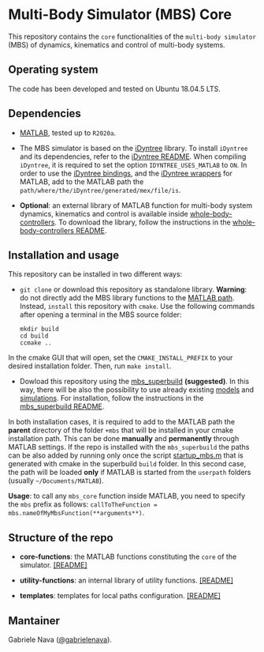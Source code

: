 # Multi-Body Simulator (MBS) Core

This repository contains the `core` functionalities of the `multi-body simulator` (MBS) of dynamics, kinematics and control of multi-body systems.

## Operating system

The code has been developed and tested on Ubuntu 18.04.5 LTS.

## Dependencies

- [MATLAB](https://it.mathworks.com/products/matlab.html), tested up to `R2020a`.

- The MBS simulator is based on the [iDyntree](https://github.com/robotology/idyntree) library. To install `iDyntree` and its dependencies, refer to the [iDyntree README](https://github.com/robotology/idyntree#installation). When compiling `iDyntree`, it is required to set the option `IDYNTREE_USES_MATLAB` to `ON`. In order to use the [iDyntree bindings](https://github.com/robotology/idyntree/tree/master/bindings/matlab), and the [iDyntree wrappers](https://github.com/robotology/idyntree/tree/master/bindings/matlab/+iDynTreeWrappers) for MATLAB, add to the MATLAB path the `path/where/the/iDyntree/generated/mex/file/is`.

- **Optional**: an external library of MATLAB function for multi-body system dynamics, kinematics and control is available inside [whole-body-controllers](https://github.com/robotology/whole-body-controllers). To download the library, follow the instructions in the [whole-body-controllers README](https://github.com/robotology/whole-body-controllers/blob/master/README.md#installation-and-usage).

## Installation and usage

This repository can be installed in two different ways:

- `git clone` or download this repository as standalone library. **Warning**: do not directly add the MBS library functions to the [MATLAB path](https://www.mathworks.com/help/matlab/matlab_env/what-is-the-matlab-search-path.html). Instead, `install` this repository with `cmake`. Use the following commands after opening a terminal in the MBS source folder:

  ```
  mkdir build
  cd build
  ccmake ..
  ```

In the cmake GUI that will open, set the `CMAKE_INSTALL_PREFIX` to your desired installation folder. Then, run `make install`.

- Dowload this repository using the [mbs_superbuild](https://github.com/gabrielenava/mbs_superbuild) **(suggested)**. In this way, there will be also the possibility to use already existing [models](https://github.com/gabrielenava/mbs_models) and [simulations](https://github.com/gabrielenava/mbs_app). For installation, follow the instructions in the [mbs_superbuild README](https://github.com/gabrielenava/mbs_superbuild/blob/master/README.md). 

In both installation cases, it is required to add to the MATLAB path the **parent** directory of the folder `+mbs` that will be installed in your cmake installation path. This can be done **manually** and **permanently** through MATLAB settings. If the repo is installed with the `mbs_superbuild` the paths can be also added by running only once the script [startup_mbs.m](https://github.com/gabrielenava/mbs_superbuild/blob/master/cmake/templates/startup_mbs.m.in) that is generated with cmake in the superbuild `build` folder. In this second case, the path will be loaded **only** if MATLAB is started from the `userpath` folders (usually `~/Documents/MATLAB`).

**Usage**: to call any `mbs_core` function inside MATLAB, you need to specify the `mbs` prefix as follows: `callToTheFunction = mbs.nameOfMyMbsFunction(**arguments**)`.

## Structure of the repo

- **core-functions**: the MATLAB functions constituting the `core` of the simulator. [[README]](core-functions/README.md)

- **utility-functions**: an internal library of utility functions. [[README]](utility-functions/README.md)

- **templates**: templates for local paths configuration. [[README]](templates/README.md)

## Mantainer

Gabriele Nava ([@gabrielenava](https://github.com/gabrielenava)).

